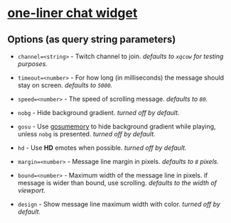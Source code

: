 # [**one-liner chat widget**](https://aneyo.github.io/one-line-chat)

## Options (as query string parameters)

- `channel=<string>` - Twitch channel to join. _defaults to `xqcow` for testing purposes._

- `timeout=<number>` - For how long (in milliseconds) the message should stay on screen. _defaults to `5000`._

- `speed=<number>` - The speed of scrolling message. _defaults to `80`._

- `nobg` - Hide background gradient. _turned off by default._

- `gosu` - Use [gosumemory](https://github.com/l3lackShark/gosumemory) to hide background gradient while playing, unless `nobg` is presented. _turned off by default._

- `hd` - Use **HD** emotes when possible. _turned off by default._

- `margin=<number>` - Message line margin in pixels. _defaults to `8` pixels._

- `bound=<number>` - Maximum width of the message line in pixels. if message is wider than bound, use scrolling. _defaults to the width of viewport._

- `design` - Show message line maximum width with color. _turned off by default._
